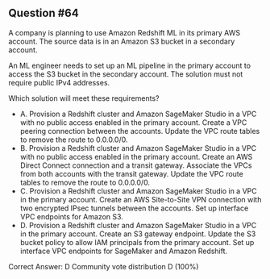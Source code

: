 ## Question #64

A company is planning to use Amazon Redshift ML in its primary AWS account. The source data is in an Amazon S3 bucket in a secondary account.

An ML engineer needs to set up an ML pipeline in the primary account to access the S3 bucket in the secondary account. The solution must not require public IPv4 addresses.

Which solution will meet these requirements?

- A. Provision a Redshift cluster and Amazon SageMaker Studio in a VPC with no public access enabled in the primary account. Create a VPC peering connection between the accounts. Update the VPC route tables to remove the route to 0.0.0.0/0.
- B. Provision a Redshift cluster and Amazon SageMaker Studio in a VPC with no public access enabled in the primary account. Create an AWS Direct Connect connection and a transit gateway. Associate the VPCs from both accounts with the transit gateway. Update the VPC route tables to remove the route to 0.0.0.0/0.
- C. Provision a Redshift cluster and Amazon SageMaker Studio in a VPC in the primary account. Create an AWS Site-to-Site VPN connection with two encrypted IPsec tunnels between the accounts. Set up interface VPC endpoints for Amazon S3.
- D. Provision a Redshift cluster and Amazon SageMaker Studio in a VPC in the primary account. Create an S3 gateway endpoint. Update the S3 bucket policy to allow IAM principals from the primary account. Set up interface VPC endpoints for SageMaker and Amazon Redshift. 

Correct Answer: 
D Community vote distribution D (100%)